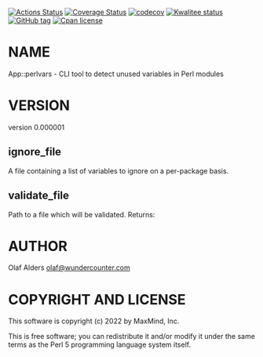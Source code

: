 [![Actions Status](https://github.com/oalders/App-perlvars/workflows/dzil-build-and-test/badge.svg)](https://github.com/oalders/App-perlvars/actions)
[![Coverage Status](https://coveralls.io/repos/oalders/App-perlvars/badge.svg?branch=master)](https://coveralls.io/r/oalders/App-perlvars?branch=master)
[![codecov](https://codecov.io/gh/oalders/App-perlvars/branch/master/graph/badge.svg)](https://codecov.io/gh/oalders/App-perlvars)
[![Kwalitee status](https://cpants.cpanauthors.org/dist/App-perlvars.png)](https://cpants.cpanauthors.org/dist/App-perlvars)
[![GitHub tag](https://img.shields.io/github/tag/oalders/App-perlvars.svg)]()
[![Cpan license](https://img.shields.io/cpan/l/App-perlvars.svg)](https://metacpan.org/release/App-perlvars)

# NAME

App::perlvars - CLI tool to detect unused variables in Perl modules

# VERSION

version 0.000001

## ignore\_file

A file containing a list of variables to ignore on a per-package basis.

## validate\_file

Path to a file which will be validated. Returns:

# AUTHOR

Olaf Alders <olaf@wundercounter.com>

# COPYRIGHT AND LICENSE

This software is copyright (c) 2022 by MaxMind, Inc.

This is free software; you can redistribute it and/or modify it under
the same terms as the Perl 5 programming language system itself.
